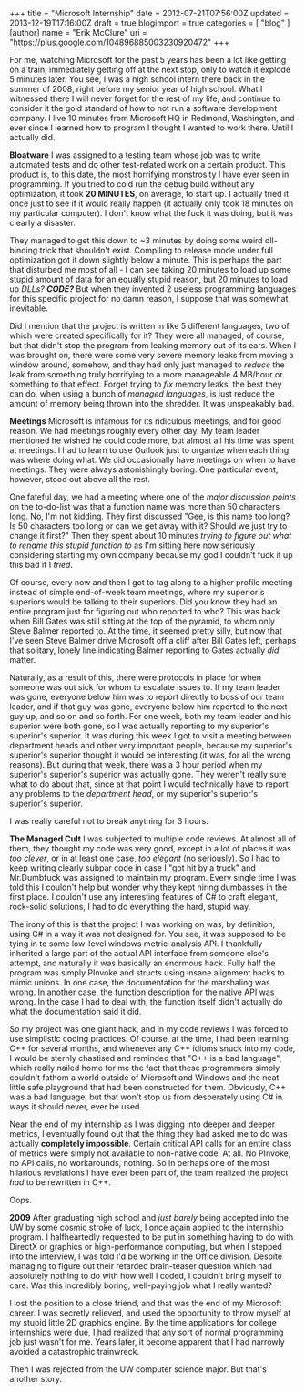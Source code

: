 +++
title = "Microsoft Internship"
date = 2012-07-21T07:56:00Z
updated = 2013-12-19T17:16:00Z
draft = true
blogimport = true 
categories = [ "blog" ]
[author]
	name = "Erik McClure"
	uri = "https://plus.google.com/104896885003230920472"
+++

For me, watching Microsoft for the past 5 years has been a lot like getting on a train, immediately getting off at the next stop, only to watch it explode 5 minutes later. You see, I was a high school intern there back in the summer of 2008, right before my senior year of high school. What I witnessed there I will never forget for the rest of my life, and continue to consider it the gold standard of how to not run a software development company. I live 10 minutes from Microsoft HQ in Redmond, Washington, and ever since I learned how to program I thought I wanted to work there. Until I actually did.

**Bloatware**
I was assigned to a testing team whose job was to write automated tests and do other test-related work on a certain product. This product is, to this date, the most horrifying monstrosity I have ever seen in programming. If you tried to cold run the debug build without any optimization, it took **20 MINUTES**, on average, to start up. I actually tried it once just to see if it would really happen (it actually only took 18 minutes on my particular computer). I don't know what the fuck it was doing, but it was clearly a disaster.

They managed to get this down to ~3 minutes by doing some weird dll-binding trick that shouldn't exist. Compiling to release mode under full optimization got it down slightly below a minute. This is perhaps the part that disturbed me most of all - I can see taking 20 minutes to load up some stupid amount of data for an equally stupid reason, but 20 minutes to load up *DLLs? **CODE?*** But when they invented 2 useless programming languages for this specific project for no damn reason, I suppose that was somewhat inevitable. 

Did I mention that the project is written in like 5 different languages, two of which were created specifically for it? They were all managed, of course, but that didn't stop the program from leaking memory out of its ears. When I was brought on, there were some very severe memory leaks from moving a window around, somehow, and they had only just managed to *reduce* the leak from something truly horrifying to a more manageable 4 MB/hour or something to that effect. Forget trying to *fix* memory leaks, the best they can do, when using a bunch of *managed languages*, is just reduce the amount of memory being thrown into the shredder. It was unspeakably bad.

**Meetings**
Microsoft is infamous for its ridiculous meetings, and for good reason. We had meetings roughly every other day. My team leader mentioned he wished he could code more, but almost all his time was spent at meetings. I had to learn to use Outlook just to organize when each thing was where doing what. We did occasionally have meetings on when to have meetings. They were always astonishingly boring. One particular event, however, stood out above all the rest.

One fateful day, we had a meeting where one of the *major discussion points* on the to-do-list was that a function name was more than 50 characters long. No, I'm not kidding. They first discussed "Gee, is this name too long? Is 50 characters too long or can we get away with it? Should we just try to change it first?" Then they spent about 10 minutes *trying to figure out what to rename this stupid function to* as I'm sitting here now seriously considering starting my own company because my god I couldn't fuck it up this bad if I *tried*.

Of course, every now and then I got to tag along to a higher profile meeting instead of simple end-of-week team meetings, where my superior's superiors would be talking to their superiors. Did you know they had an entire program just for figuring out who reported to who? This was back when Bill Gates was still sitting at the top of the pyramid, to whom only Steve Balmer reported to. At the time, it seemed pretty silly, but now that I've seen Steve Balmer drive Microsoft off a cliff after Bill Gates left, perhaps that solitary, lonely line indicating Balmer reporting to Gates actually *did* matter.

Naturally, as a result of this, there were protocols in place for when someone was out sick for whom to escalate issues to. If my team leader was gone, everyone below him was to report directly to boss of our team leader, and if that guy was gone, everyone below him reported to the next guy up, and so on and so forth. For one week, both my team leader and his superior were both gone, so I was actually reporting to my superior's superior's superior. It was during this week I got to visit a meeting between department heads and other very important people, because my superior's superior's superior thought it would be interesting (it was, for all the wrong reasons). But during that week, there was a 3 hour period when my superior's superior's superior was actually gone. They weren't really sure what to do about that, since at that point I would technically have to report any problems to the *department head*, or my superior's superior's superior's superior.

I was really careful not to break anything for 3 hours.

**The Managed Cult**
I was subjected to multiple code reviews. At almost all of them, they thought my code was very good, except in a lot of places it was *too clever*, or in at least one case, *too elegant* (no seriously). So I had to keep writing clearly subpar code in case I "got hit by a truck" and Mr.Dumbfuck was assigned to maintain my program. Every single time I was told this I couldn't help but wonder why they kept hiring dumbasses in the first place. I couldn't use any interesting features of C# to craft elegant, rock-solid solutions, I had to do everything the hard, stupid way.

The irony of this is that the project I was working on was, by definition, using C# in a way it was not designed for. You see, it was supposed to be tying in to some low-level windows metric-analysis API. I thankfully inherited a large part of the actual API interface from someone else's attempt, and naturally it was basically an enormous hack. Fully half the program was simply PInvoke and structs using insane alignment hacks to mimic unions. In one case, the documentation for the marshaling was wrong. In another case, the function description for the native API was wrong. In the case I had to deal with, the function itself didn't actually do what the documentation said it did.

So my project was one giant hack, and in my code reviews I was forced to use simplistic coding practices. Of course, at the time, I had been learning C++ for several months, and whenever any C++ idioms snuck into my code, I would be sternly chastised and reminded that "C++ is a bad language", which really nailed home for me the fact that these programmers simply couldn't fathom a world outside of Microsoft and Windows and the neat little safe playground that had been constructed for them. Obviously, C++ was a bad language, but that won't stop us from desperately using C# in ways it should never, ever be used.

Near the end of my internship as I was digging into deeper and deeper metrics, I eventually found out that the thing they had asked me to do was actually **completely impossible**. Certain critical API calls for an entire class of metrics were simply not available to non-native code. At all. No PInvoke, no API calls, no workarounds, nothing. So in perhaps one of the most hilarious revelations I have ever been part of, the team realized the project *had* to be rewritten in C++.

Oops.

**2009**
After graduating high school and *just barely* being accepted into the UW by some cosmic stroke of luck, I once again applied to the internship program. I halfheartedly requested to be put in something having to do with DirectX or graphics or high-performance computing, but when I stepped into the interview, I was told I'd be working in the Office division. Despite managing to figure out their retarded brain-teaser question which had absolutely nothing to do with how well I coded, I couldn't bring myself to care. Was this incredibly boring, well-paying job what I really wanted?

I lost the position to a close friend, and that was the end of my Microsoft career. I was secretly relieved, and used the opportunity to throw myself at my stupid little 2D graphics engine. By the time applications for college internships were due, I had realized that any sort of normal programming job just wasn't for me. Years later, it become apparent that I had narrowly avoided a catastrophic trainwreck.

Then I was rejected from the UW computer science major. But that's another story.
